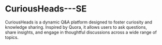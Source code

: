# CuriousHeads---SE
CuriousHeads is a dynamic Q&amp;A platform designed to foster curiosity and knowledge sharing. Inspired by Quora, it allows users to ask questions, share insights, and engage in thoughtful discussions across a wide range of topics. 
